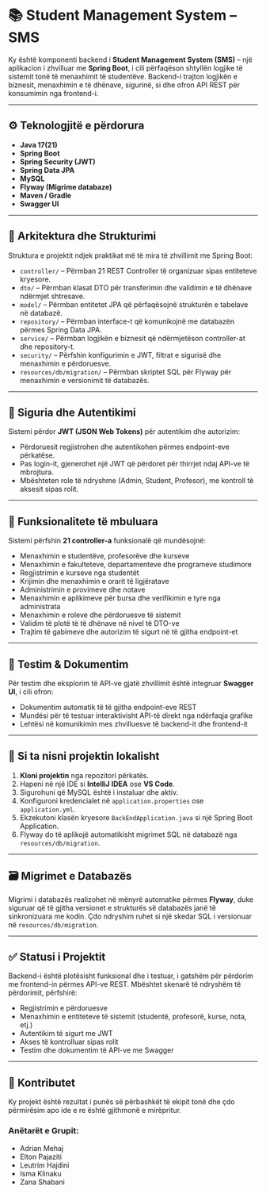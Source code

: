 
# 📚 **Student Management System – SMS**

Ky është komponenti backend i **Student Management System (SMS)** – një aplikacion i zhvilluar me **Spring Boot**, i cili përfaqëson shtyllën logjike të sistemit tonë të menaxhimit të studentëve. Backend-i trajton logjikën e biznesit, menaxhimin e të dhënave, sigurinë, si dhe ofron API REST për konsumimin nga frontend-i.

---

## ⚙️ Teknologjitë e përdorura

* **Java 17(21)**
* **Spring Boot**
* **Spring Security (JWT)**
* **Spring Data JPA**
* **MySQL**
* **Flyway (Migrime databaze)**
* **Maven / Gradle**
* **Swagger UI**

---

## 🧠 Arkitektura dhe Strukturimi

Struktura e projektit ndjek praktikat më të mira të zhvillimit me Spring Boot:

* `controller/` – Përmban 21 REST Controller të organizuar sipas entiteteve kryesore.
* `dto/` – Përmban klasat DTO për transferimin dhe validimin e të dhënave ndërmjet shtresave.
* `model/` – Përmban entitetet JPA që përfaqësojnë strukturën e tabelave në databazë.
* `repository/` – Përmban interface-t që komunikojnë me databazën përmes Spring Data JPA.
* `service/` – Përmban logjikën e biznesit që ndërmjetëson controller-at dhe repository-t.
* `security/` – Përfshin konfigurimin e JWT, filtrat e sigurisë dhe menaxhimin e përdoruesve.
* `resources/db/migration/` – Përmban skriptet SQL për Flyway për menaxhimin e versionimit të databazës.

---

## 🔐 Siguria dhe Autentikimi

Sistemi përdor **JWT (JSON Web Tokens)** për autentikim dhe autorizim:

* Përdoruesit regjistrohen dhe autentikohen përmes endpoint-eve përkatëse.
* Pas login-it, gjenerohet një JWT që përdoret për thirrjet ndaj API-ve të mbrojtura.
* Mbështeten role të ndryshme (Admin, Student, Profesor), me kontroll të aksesit sipas rolit.

---

## 🚀 Funksionalitete të mbuluara

Sistemi përfshin **21 controller-a** funksionalë që mundësojnë:

* Menaxhimin e studentëve, profesorëve dhe kurseve
* Menaxhimin e fakulteteve, departamenteve dhe programeve studimore
* Regjistrimin e kurseve nga studentët
* Krijimin dhe menaxhimin e orarit të ligjëratave
* Administrimin e provimeve dhe notave
* Menaxhimin e aplikimeve për bursa dhe verifikimin e tyre nga administrata
* Menaxhimin e roleve dhe përdoruesve të sistemit
* Validim të plotë të të dhënave në nivel të DTO-ve
* Trajtim të gabimeve dhe autorizim të sigurt në të gjitha endpoint-et

---

## 🧪 Testim & Dokumentim

Për testim dhe eksplorim të API-ve gjatë zhvillimit është integruar **Swagger UI**, i cili ofron:

* Dokumentim automatik të të gjitha endpoint-eve REST
* Mundësi për të testuar interaktivisht API-të direkt nga ndërfaqja grafike
* Lehtësi në komunikimin mes zhvilluesve të backend-it dhe frontend-it

---

## 🔧 Si ta nisni projektin lokalisht

1. **Kloni projektin** nga repozitori përkatës.
2. Hapeni në një IDE si **IntelliJ IDEA** ose **VS Code**.
3. Sigurohuni që MySQL është i instaluar dhe aktiv.
4. Konfiguroni kredencialet në `application.properties` ose `application.yml`.
5. Ekzekutoni klasën kryesore `BackEndApplication.java` si një Spring Boot Application.
6. Flyway do të aplikojë automatikisht migrimet SQL në databazë nga `resources/db/migration`.

---

## 🗃️ Migrimet e Databazës

Migrimi i databazës realizohet në mënyrë automatike përmes **Flyway**, duke siguruar që të gjitha versionet e strukturës së databazës janë të sinkronizuara me kodin. Çdo ndryshim ruhet si një skedar SQL i versionuar në `resources/db/migration`.

---

## ✅ Statusi i Projektit

Backend-i është plotësisht funksional dhe i testuar, i gatshëm për përdorim me frontend-in përmes API-ve REST. Mbështet skenarë të ndryshëm të përdorimit, përfshirë:

* Regjistrimin e përdoruesve
* Menaxhimin e entiteteve të sistemit (studentë, profesorë, kurse, nota, etj.)
* Autentikim të sigurt me JWT
* Akses të kontrolluar sipas rolit
* Testim dhe dokumentim të API-ve me Swagger

---

## 📩 Kontributet

Ky projekt është rezultat i punës së përbashkët të ekipit tonë dhe çdo përmirësim apo ide e re është gjithmonë e mirëpritur. 
### Anëtarët e Grupit:

* Adrian Mehaj
* Elton Pajaziti
* Leutrim Hajdini
* Isma Klinaku
* Zana Shabani
